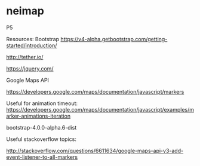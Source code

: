 # neimap
P5


Resources: Bootstrap https://v4-alpha.getbootstrap.com/getting-started/introduction/

http://tether.io/

https://jquery.com/

Google Maps API

https://developers.google.com/maps/documentation/javascript/markers

Useful for animation timeout:
https://developers.google.com/maps/documentation/javascript/examples/marker-animations-iteration



bootstrap-4.0.0-alpha.6-dist

Useful stackoverflow topics:

http://stackoverflow.com/questions/6611634/google-maps-api-v3-add-event-listener-to-all-markers